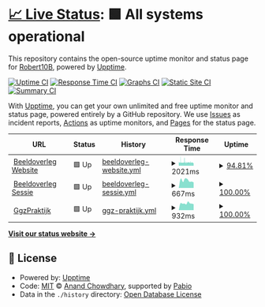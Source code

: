 # [📈 Live Status](https://demo.upptime.js.org): <!--live status--> **🟩 All systems operational**

This repository contains the open-source uptime monitor and status page for [Robert10B](https://10dsgn.nl), powered by [Upptime](https://github.com/upptime/upptime).

[![Uptime CI](https://github.com/tendsgn/upptime/workflows/Uptime%20CI/badge.svg)](https://github.com/tendsgn/upptime/actions?query=workflow%3A%22Uptime+CI%22)
[![Response Time CI](https://github.com/tendsgn/upptime/workflows/Response%20Time%20CI/badge.svg)](https://github.com/tendsgn/upptime/actions?query=workflow%3A%22Response+Time+CI%22)
[![Graphs CI](https://github.com/tendsgn/upptime/workflows/Graphs%20CI/badge.svg)](https://github.com/tendsgn/upptime/actions?query=workflow%3A%22Graphs+CI%22)
[![Static Site CI](https://github.com/tendsgn/upptime/workflows/Static%20Site%20CI/badge.svg)](https://github.com/tendsgn/upptime/actions?query=workflow%3A%22Static+Site+CI%22)
[![Summary CI](https://github.com/tendsgn/upptime/workflows/Summary%20CI/badge.svg)](https://github.com/tendsgn/upptime/actions?query=workflow%3A%22Summary+CI%22)

With [Upptime](https://upptime.js.org), you can get your own unlimited and free uptime monitor and status page, powered entirely by a GitHub repository. We use [Issues](https://github.com/tendsgn/upptime/issues) as incident reports, [Actions](https://github.com/tendsgn/upptime/actions) as uptime monitors, and [Pages](https://demo.upptime.js.org) for the status page.

<!--start: status pages-->
<!-- This summary is generated by Upptime (https://github.com/upptime/upptime) -->
<!-- Do not edit this manually, your changes will be overwritten -->
<!-- prettier-ignore -->
| URL | Status | History | Response Time | Uptime |
| --- | ------ | ------- | ------------- | ------ |
| <img alt="" src="https://icons.duckduckgo.com/ip3/beeldoverleg.nl.ico" height="13"> [Beeldoverleg Website](https://beeldoverleg.nl) | 🟩 Up | [beeldoverleg-website.yml](https://github.com/tendsgn/upptime/commits/HEAD/history/beeldoverleg-website.yml) | <details><summary><img alt="Response time graph" src="./graphs/beeldoverleg-website/response-time-week.png" height="20"> 2021ms</summary><br><a href="https://tendsgn.github.io/upptime/history/beeldoverleg-website"><img alt="Response time 2113" src="https://img.shields.io/endpoint?url=https%3A%2F%2Fraw.githubusercontent.com%2Ftendsgn%2Fupptime%2FHEAD%2Fapi%2Fbeeldoverleg-website%2Fresponse-time.json"></a><br><a href="https://tendsgn.github.io/upptime/history/beeldoverleg-website"><img alt="24-hour response time 1897" src="https://img.shields.io/endpoint?url=https%3A%2F%2Fraw.githubusercontent.com%2Ftendsgn%2Fupptime%2FHEAD%2Fapi%2Fbeeldoverleg-website%2Fresponse-time-day.json"></a><br><a href="https://tendsgn.github.io/upptime/history/beeldoverleg-website"><img alt="7-day response time 2021" src="https://img.shields.io/endpoint?url=https%3A%2F%2Fraw.githubusercontent.com%2Ftendsgn%2Fupptime%2FHEAD%2Fapi%2Fbeeldoverleg-website%2Fresponse-time-week.json"></a><br><a href="https://tendsgn.github.io/upptime/history/beeldoverleg-website"><img alt="30-day response time 2115" src="https://img.shields.io/endpoint?url=https%3A%2F%2Fraw.githubusercontent.com%2Ftendsgn%2Fupptime%2FHEAD%2Fapi%2Fbeeldoverleg-website%2Fresponse-time-month.json"></a><br><a href="https://tendsgn.github.io/upptime/history/beeldoverleg-website"><img alt="1-year response time 2113" src="https://img.shields.io/endpoint?url=https%3A%2F%2Fraw.githubusercontent.com%2Ftendsgn%2Fupptime%2FHEAD%2Fapi%2Fbeeldoverleg-website%2Fresponse-time-year.json"></a></details> | <details><summary><a href="https://tendsgn.github.io/upptime/history/beeldoverleg-website">94.81%</a></summary><a href="https://tendsgn.github.io/upptime/history/beeldoverleg-website"><img alt="All-time uptime 98.38%" src="https://img.shields.io/endpoint?url=https%3A%2F%2Fraw.githubusercontent.com%2Ftendsgn%2Fupptime%2FHEAD%2Fapi%2Fbeeldoverleg-website%2Fuptime.json"></a><br><a href="https://tendsgn.github.io/upptime/history/beeldoverleg-website"><img alt="24-hour uptime 93.13%" src="https://img.shields.io/endpoint?url=https%3A%2F%2Fraw.githubusercontent.com%2Ftendsgn%2Fupptime%2FHEAD%2Fapi%2Fbeeldoverleg-website%2Fuptime-day.json"></a><br><a href="https://tendsgn.github.io/upptime/history/beeldoverleg-website"><img alt="7-day uptime 94.81%" src="https://img.shields.io/endpoint?url=https%3A%2F%2Fraw.githubusercontent.com%2Ftendsgn%2Fupptime%2FHEAD%2Fapi%2Fbeeldoverleg-website%2Fuptime-week.json"></a><br><a href="https://tendsgn.github.io/upptime/history/beeldoverleg-website"><img alt="30-day uptime 94.90%" src="https://img.shields.io/endpoint?url=https%3A%2F%2Fraw.githubusercontent.com%2Ftendsgn%2Fupptime%2FHEAD%2Fapi%2Fbeeldoverleg-website%2Fuptime-month.json"></a><br><a href="https://tendsgn.github.io/upptime/history/beeldoverleg-website"><img alt="1-year uptime 98.38%" src="https://img.shields.io/endpoint?url=https%3A%2F%2Fraw.githubusercontent.com%2Ftendsgn%2Fupptime%2FHEAD%2Fapi%2Fbeeldoverleg-website%2Fuptime-year.json"></a></details>
| <img alt="" src="https://icons.duckduckgo.com/ip3/sessie.beeldoverleg.nl.ico" height="13"> [Beeldoverleg Sessie](https://sessie.beeldoverleg.nl/uptime) | 🟩 Up | [beeldoverleg-sessie.yml](https://github.com/tendsgn/upptime/commits/HEAD/history/beeldoverleg-sessie.yml) | <details><summary><img alt="Response time graph" src="./graphs/beeldoverleg-sessie/response-time-week.png" height="20"> 667ms</summary><br><a href="https://tendsgn.github.io/upptime/history/beeldoverleg-sessie"><img alt="Response time 753" src="https://img.shields.io/endpoint?url=https%3A%2F%2Fraw.githubusercontent.com%2Ftendsgn%2Fupptime%2FHEAD%2Fapi%2Fbeeldoverleg-sessie%2Fresponse-time.json"></a><br><a href="https://tendsgn.github.io/upptime/history/beeldoverleg-sessie"><img alt="24-hour response time 503" src="https://img.shields.io/endpoint?url=https%3A%2F%2Fraw.githubusercontent.com%2Ftendsgn%2Fupptime%2FHEAD%2Fapi%2Fbeeldoverleg-sessie%2Fresponse-time-day.json"></a><br><a href="https://tendsgn.github.io/upptime/history/beeldoverleg-sessie"><img alt="7-day response time 667" src="https://img.shields.io/endpoint?url=https%3A%2F%2Fraw.githubusercontent.com%2Ftendsgn%2Fupptime%2FHEAD%2Fapi%2Fbeeldoverleg-sessie%2Fresponse-time-week.json"></a><br><a href="https://tendsgn.github.io/upptime/history/beeldoverleg-sessie"><img alt="30-day response time 736" src="https://img.shields.io/endpoint?url=https%3A%2F%2Fraw.githubusercontent.com%2Ftendsgn%2Fupptime%2FHEAD%2Fapi%2Fbeeldoverleg-sessie%2Fresponse-time-month.json"></a><br><a href="https://tendsgn.github.io/upptime/history/beeldoverleg-sessie"><img alt="1-year response time 753" src="https://img.shields.io/endpoint?url=https%3A%2F%2Fraw.githubusercontent.com%2Ftendsgn%2Fupptime%2FHEAD%2Fapi%2Fbeeldoverleg-sessie%2Fresponse-time-year.json"></a></details> | <details><summary><a href="https://tendsgn.github.io/upptime/history/beeldoverleg-sessie">100.00%</a></summary><a href="https://tendsgn.github.io/upptime/history/beeldoverleg-sessie"><img alt="All-time uptime 99.97%" src="https://img.shields.io/endpoint?url=https%3A%2F%2Fraw.githubusercontent.com%2Ftendsgn%2Fupptime%2FHEAD%2Fapi%2Fbeeldoverleg-sessie%2Fuptime.json"></a><br><a href="https://tendsgn.github.io/upptime/history/beeldoverleg-sessie"><img alt="24-hour uptime 100.00%" src="https://img.shields.io/endpoint?url=https%3A%2F%2Fraw.githubusercontent.com%2Ftendsgn%2Fupptime%2FHEAD%2Fapi%2Fbeeldoverleg-sessie%2Fuptime-day.json"></a><br><a href="https://tendsgn.github.io/upptime/history/beeldoverleg-sessie"><img alt="7-day uptime 100.00%" src="https://img.shields.io/endpoint?url=https%3A%2F%2Fraw.githubusercontent.com%2Ftendsgn%2Fupptime%2FHEAD%2Fapi%2Fbeeldoverleg-sessie%2Fuptime-week.json"></a><br><a href="https://tendsgn.github.io/upptime/history/beeldoverleg-sessie"><img alt="30-day uptime 100.00%" src="https://img.shields.io/endpoint?url=https%3A%2F%2Fraw.githubusercontent.com%2Ftendsgn%2Fupptime%2FHEAD%2Fapi%2Fbeeldoverleg-sessie%2Fuptime-month.json"></a><br><a href="https://tendsgn.github.io/upptime/history/beeldoverleg-sessie"><img alt="1-year uptime 99.97%" src="https://img.shields.io/endpoint?url=https%3A%2F%2Fraw.githubusercontent.com%2Ftendsgn%2Fupptime%2FHEAD%2Fapi%2Fbeeldoverleg-sessie%2Fuptime-year.json"></a></details>
| <img alt="" src="https://icons.duckduckgo.com/ip3/ggzpraktijk.nl.ico" height="13"> [GgzPraktijk](https://ggzpraktijk.nl) | 🟩 Up | [ggz-praktijk.yml](https://github.com/tendsgn/upptime/commits/HEAD/history/ggz-praktijk.yml) | <details><summary><img alt="Response time graph" src="./graphs/ggz-praktijk/response-time-week.png" height="20"> 932ms</summary><br><a href="https://tendsgn.github.io/upptime/history/ggz-praktijk"><img alt="Response time 983" src="https://img.shields.io/endpoint?url=https%3A%2F%2Fraw.githubusercontent.com%2Ftendsgn%2Fupptime%2FHEAD%2Fapi%2Fggz-praktijk%2Fresponse-time.json"></a><br><a href="https://tendsgn.github.io/upptime/history/ggz-praktijk"><img alt="24-hour response time 826" src="https://img.shields.io/endpoint?url=https%3A%2F%2Fraw.githubusercontent.com%2Ftendsgn%2Fupptime%2FHEAD%2Fapi%2Fggz-praktijk%2Fresponse-time-day.json"></a><br><a href="https://tendsgn.github.io/upptime/history/ggz-praktijk"><img alt="7-day response time 932" src="https://img.shields.io/endpoint?url=https%3A%2F%2Fraw.githubusercontent.com%2Ftendsgn%2Fupptime%2FHEAD%2Fapi%2Fggz-praktijk%2Fresponse-time-week.json"></a><br><a href="https://tendsgn.github.io/upptime/history/ggz-praktijk"><img alt="30-day response time 941" src="https://img.shields.io/endpoint?url=https%3A%2F%2Fraw.githubusercontent.com%2Ftendsgn%2Fupptime%2FHEAD%2Fapi%2Fggz-praktijk%2Fresponse-time-month.json"></a><br><a href="https://tendsgn.github.io/upptime/history/ggz-praktijk"><img alt="1-year response time 983" src="https://img.shields.io/endpoint?url=https%3A%2F%2Fraw.githubusercontent.com%2Ftendsgn%2Fupptime%2FHEAD%2Fapi%2Fggz-praktijk%2Fresponse-time-year.json"></a></details> | <details><summary><a href="https://tendsgn.github.io/upptime/history/ggz-praktijk">100.00%</a></summary><a href="https://tendsgn.github.io/upptime/history/ggz-praktijk"><img alt="All-time uptime 99.76%" src="https://img.shields.io/endpoint?url=https%3A%2F%2Fraw.githubusercontent.com%2Ftendsgn%2Fupptime%2FHEAD%2Fapi%2Fggz-praktijk%2Fuptime.json"></a><br><a href="https://tendsgn.github.io/upptime/history/ggz-praktijk"><img alt="24-hour uptime 100.00%" src="https://img.shields.io/endpoint?url=https%3A%2F%2Fraw.githubusercontent.com%2Ftendsgn%2Fupptime%2FHEAD%2Fapi%2Fggz-praktijk%2Fuptime-day.json"></a><br><a href="https://tendsgn.github.io/upptime/history/ggz-praktijk"><img alt="7-day uptime 100.00%" src="https://img.shields.io/endpoint?url=https%3A%2F%2Fraw.githubusercontent.com%2Ftendsgn%2Fupptime%2FHEAD%2Fapi%2Fggz-praktijk%2Fuptime-week.json"></a><br><a href="https://tendsgn.github.io/upptime/history/ggz-praktijk"><img alt="30-day uptime 100.00%" src="https://img.shields.io/endpoint?url=https%3A%2F%2Fraw.githubusercontent.com%2Ftendsgn%2Fupptime%2FHEAD%2Fapi%2Fggz-praktijk%2Fuptime-month.json"></a><br><a href="https://tendsgn.github.io/upptime/history/ggz-praktijk"><img alt="1-year uptime 99.76%" src="https://img.shields.io/endpoint?url=https%3A%2F%2Fraw.githubusercontent.com%2Ftendsgn%2Fupptime%2FHEAD%2Fapi%2Fggz-praktijk%2Fuptime-year.json"></a></details>

<!--end: status pages-->

[**Visit our status website →**](https://demo.upptime.js.org)

## 📄 License

- Powered by: [Upptime](https://github.com/upptime/upptime)
- Code: [MIT](./LICENSE) © [Anand Chowdhary](https://anandchowdhary.com), supported by [Pabio](https://pabio.com)
- Data in the `./history` directory: [Open Database License](https://opendatacommons.org/licenses/odbl/1-0/)
